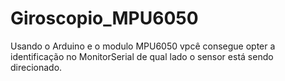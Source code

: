 # Giroscopio_MPU6050
Usando o Arduino e o modulo MPU6050 vpcê consegue opter a identificação no MonitorSerial de qual lado o sensor está sendo direcionado. 

